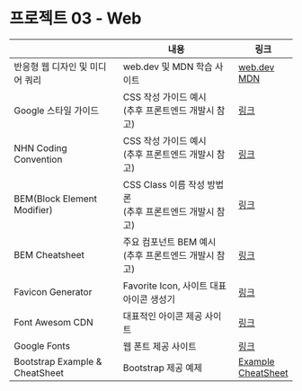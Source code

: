 # 프로젝트 03 - Web

|                                 | 내용                                                         | 링크                                                         |
| ------------------------------- | ------------------------------------------------------------ | ------------------------------------------------------------ |
| 반응형 웹 디자인 및 미디어 쿼리 | web.dev 및 MDN  학습 사이트                                  | [web.dev](https://web.dev/learn/design/intro)<br />[MDN](https://developer.mozilla.org/en-US/docs/Learn/CSS/CSS_layout/Responsive_Design) |
| Google 스타일 가이드            | CSS 작성 가이드 예시<br />(추후 프론트엔드 개발시 참고)      | [링크](https://google.github.io/styleguide/htmlcssguide.html) |
| NHN  Coding Convention          | CSS 작성 가이드 예시<br />(추후 프론트엔드 개발시 참고)      | [링크](https://nuli.navercorp.com/upload/2020/6672a2b7-abdd-411e-8a50-362911bc7999_Coding_Conventions_for_Markup.pdf) |
| BEM(Block Element Modifier)     | CSS Class 이름 작성 방법론 <br />(추후 프론트엔드 개발시 참고) | [링크](http://getbem.com/)                                   |
| BEM Cheatsheet                  | 주요 컴포넌트 BEM 예시<br />(추후 프론트엔드 개발시 참고)    | [링크](https://9elements.com/bem-cheat-sheet/)               |
| Favicon Generator               | Favorite Icon, 사이트 대표 아이콘 생성기                     | [링크](https://favicon.io/)                                  |
| Font Awesom CDN                 | 대표적인 아이콘 제공 사이트                                  | [링크](https://cdnjs.com/libraries/font-awesome)             |
| Google Fonts                    | 웹 폰트 제공 사이트                                          | [링크](https://fonts.google.com)                             |
| Bootstrap Example & CheatSheet  | Bootstrap 제공 예제                                          | [Example](https://getbootstrap.com/docs/5.1/examples/ )<br />[CheatSheet](cheatsheet/) |

